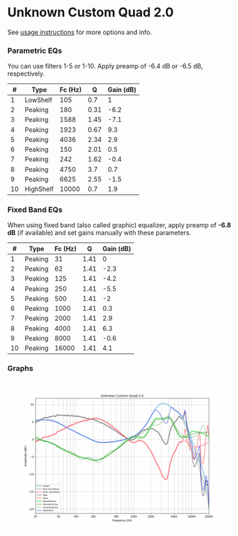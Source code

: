 # Unknown Custom Quad 2.0
See [usage instructions](https://github.com/jaakkopasanen/AutoEq#usage) for more options and info.

### Parametric EQs
You can use filters 1-5 or 1-10. Apply preamp of -6.4 dB or -6.5 dB, respectively.

|   # | Type      |   Fc (Hz) |    Q |   Gain (dB) |
|-----|-----------|-----------|------|-------------|
|   1 | LowShelf  |       105 | 0.7  |         1   |
|   2 | Peaking   |       180 | 0.31 |        -6.2 |
|   3 | Peaking   |      1588 | 1.45 |        -7.1 |
|   4 | Peaking   |      1923 | 0.67 |         9.3 |
|   5 | Peaking   |      4036 | 2.34 |         2.9 |
|   6 | Peaking   |       150 | 2.01 |         0.5 |
|   7 | Peaking   |       242 | 1.62 |        -0.4 |
|   8 | Peaking   |      4750 | 3.7  |         0.7 |
|   9 | Peaking   |      6625 | 2.55 |        -1.5 |
|  10 | HighShelf |     10000 | 0.7  |         1.9 |

### Fixed Band EQs
When using fixed band (also called graphic) equalizer, apply preamp of **-6.8 dB** (if available) and set gains manually with these parameters.

|   # | Type    |   Fc (Hz) |    Q |   Gain (dB) |
|-----|---------|-----------|------|-------------|
|   1 | Peaking |        31 | 1.41 |         0   |
|   2 | Peaking |        62 | 1.41 |        -2.3 |
|   3 | Peaking |       125 | 1.41 |        -4.2 |
|   4 | Peaking |       250 | 1.41 |        -5.5 |
|   5 | Peaking |       500 | 1.41 |        -2   |
|   6 | Peaking |      1000 | 1.41 |         0.3 |
|   7 | Peaking |      2000 | 1.41 |         2.9 |
|   8 | Peaking |      4000 | 1.41 |         6.3 |
|   9 | Peaking |      8000 | 1.41 |        -0.6 |
|  10 | Peaking |     16000 | 1.41 |         4.1 |

### Graphs
![](./Unknown%20Custom%20Quad%202.0.png)

